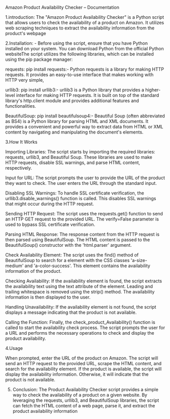   Amazon Product Availability Checker – Documentation

1.introduction: The "Amazon Product Availability Checker" is a Python script that allows users to check the availability of a product on Amazon. It utilizes web scraping techniques to extract the availability information from the product's webpage

2.Installation: - Before using the script, ensure that you have Python installed on your system. You can download Python from the official Python websiteThe script utilizes the following libraries, which can be installed using the pip package manager:

requests: pip install requests:- Python requests is a library for making HTTP requests. It provides an easy-to-use interface that makes working with HTTP very simple,

urllib3: pip install urllib3:- urllib3 is a Python library that provides a higher-level interface for making HTTP requests. It is built on top of the standard library's http.client module and provides additional features and functionalities.

BeautifulSoup: pip install beautifulsoup4:- Beautiful Soup (often abbreviated as BS4) is a Python library for parsing HTML and XML documents. It provides a convenient and powerful way to extract data from HTML or XML content by navigating and manipulating the document's elements.

3.How It Works

Importing Libraries:  The script starts by importing the required libraries: requests, urllib3, and Beautiful Soup. These libraries are used to make HTTP requests, disable SSL warnings, and parse HTML content, respectively.

Input for URL: The script prompts the user to provide the URL of the product they want to check. The user enters the URL through the standard input.

Disabling SSL Warnings: To handle SSL certificate verification, the urllib3.disable_warnings() function is called. This disables SSL warnings that might occur during the HTTP request.

Sending HTTP Request: The script uses the requests.get() function to send an HTTP GET request to the provided URL. The verify=False parameter is used to bypass SSL certificate verification.

Parsing HTML Response: The response content from the HTTP request is then parsed using BeautifulSoup. The HTML content is passed to the BeautifulSoup() constructor with the 'html.parser' argument.


Check Availability Element: The script uses the find() method of BeautifulSoup to search for a <span> element with the CSS classes 'a-size-medium' and 'a-color-success'. This element contains the availability information of the product.

Checking Availability: If the availability element is found, the script extracts the availability text using the text attribute of the element. Leading and trailing whitespace is removed using the strip() method. The availability information is then displayed to the user.

Handling Unavailability: If the availability element is not found, the script displays a message indicating that the product is not available.

Calling the Function: Finally, the check_product_Availability() function is called to start the availability check process. The script prompts the user for a URL and performs the necessary operations to check and display the product availability.

4.Usage
  
When prompted, enter the URL of the product on Amazon.
The script will send an HTTP request to the provided URL, scrape the HTML content, and search for the availability element.
If the product is available, the script will display the availability information. Otherwise, it will indicate that the product is not available.

5. Conclusion: The Product Availability Checker script provides a simple way to check the availability of a product on a given website. By leveraging the requests, urllib3, and BeautifulSoup libraries, the script can fetch the HTML content of a web page, parse it, and extract the product availability information






